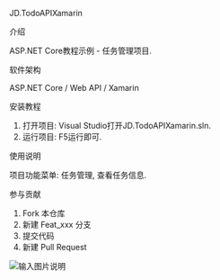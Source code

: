 JD.TodoAPIXamarin

介绍

ASP.NET Core教程示例 - 任务管理项目.

软件架构

ASP.NET Core / Web API / Xamarin

安装教程

1. 打开项目:
Visual Studio打开JD.TodoAPIXamarin.sln.
2. 运行项目:
F5运行即可.

使用说明

项目功能菜单:
任务管理, 查看任务信息.

参与贡献

1. Fork 本仓库
2. 新建 Feat_xxx 分支
3. 提交代码
4. 新建 Pull Request

![输入图片说明](https://images.gitee.com/uploads/images/2019/0908/173528_94eed981_2265734.png "JD.TodoAPIXamarin1.png")